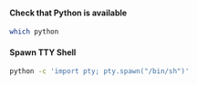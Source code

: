 #### Check that Python is available
```bash
which python
```

#### Spawn TTY Shell
```bash
python -c 'import pty; pty.spawn("/bin/sh")'
```



